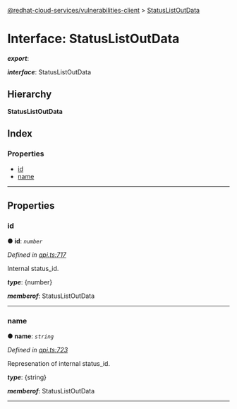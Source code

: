 [@redhat-cloud-services/vulnerabilities-client](../README.md) > [StatusListOutData](../interfaces/statuslistoutdata.md)

# Interface: StatusListOutData

*__export__*: 

*__interface__*: StatusListOutData

## Hierarchy

**StatusListOutData**

## Index

### Properties

* [id](statuslistoutdata.md#id)
* [name](statuslistoutdata.md#name)

---

## Properties

<a id="id"></a>

###  id

**● id**: *`number`*

*Defined in [api.ts:717](https://github.com/RedHatInsights/javascript-clients/blob/master/packages/vulnerabilities/api.ts#L717)*

Internal status\_id.

*__type__*: {number}

*__memberof__*: StatusListOutData

___
<a id="name"></a>

###  name

**● name**: *`string`*

*Defined in [api.ts:723](https://github.com/RedHatInsights/javascript-clients/blob/master/packages/vulnerabilities/api.ts#L723)*

Represenation of internal status\_id.

*__type__*: {string}

*__memberof__*: StatusListOutData

___

